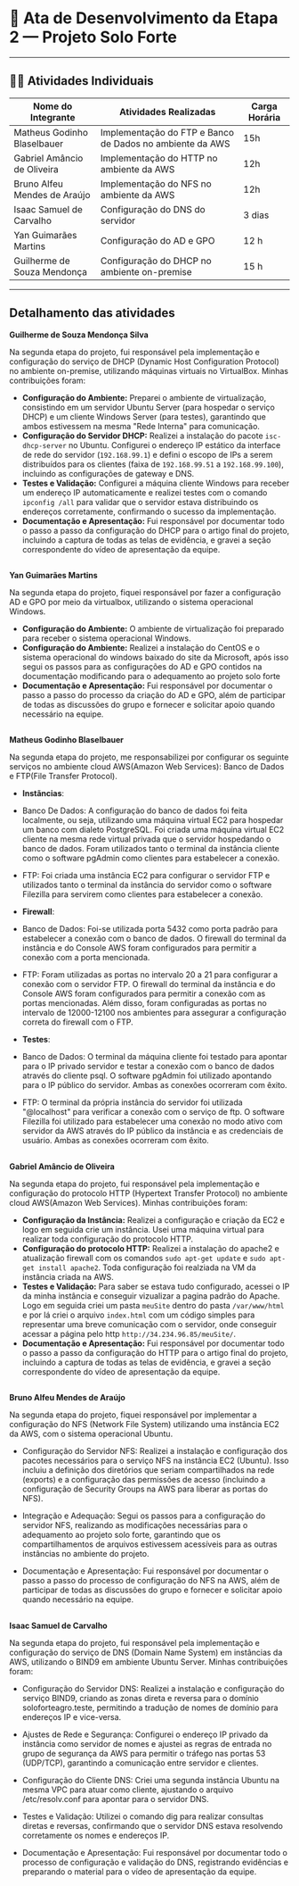 # 🌾 Ata de Desenvolvimento da Etapa 2 — Projeto Solo Forte

---

## 👩‍🌾 Atividades Individuais

| Nome do Integrante           | Atividades Realizadas                                              | Carga Horária |
|------------------------------|--------------------------------------------------------------------|----------------------------|
| Matheus Godinho Blaselbauer  | Implementação do FTP e Banco de Dados no ambiente da AWS           | 15h                        |
| Gabriel Amâncio de Oliveira  | Implementação do HTTP no ambiente da AWS                           | 12h                        |
| Bruno Alfeu Mendes de Araújo | Implementação do NFS no ambiente da AWS                            | 12h                         |
| Isaac Samuel de Carvalho     | Configuração do DNS do servidor                                    | 3 dias                     |
| Yan Guimarães Martins        | Configuração do AD e GPO                                           | 12 h                       |
| Guilherme de Souza Mendonça  | Configuração do DHCP no ambiente on-premise                        | 15 h                       |

---

## Detalhamento das atividades

**Guilherme de Souza Mendonça Silva**

Na segunda etapa do projeto, fui responsável pela implementação e configuração do serviço de DHCP (Dynamic Host Configuration Protocol) no ambiente on-premise, utilizando máquinas virtuais no VirtualBox. Minhas contribuições foram:

*   **Configuração do Ambiente:** Preparei o ambiente de virtualização, consistindo em um servidor Ubuntu Server (para hospedar o serviço DHCP) e um cliente Windows Server (para testes), garantindo que ambos estivessem na mesma "Rede Interna" para comunicação.
*   **Configuração do Servidor DHCP:** Realizei a instalação do pacote `isc-dhcp-server` no Ubuntu. Configurei o endereço IP estático da interface de rede do servidor (`192.168.99.1`) e defini o escopo de IPs a serem distribuídos para os clientes (faixa de `192.168.99.51` a `192.168.99.100`), incluindo as configurações de gateway e DNS.
*   **Testes e Validação:** Configurei a máquina cliente Windows para receber um endereço IP automaticamente e realizei testes com o comando `ipconfig /all` para validar que o servidor estava distribuindo os endereços corretamente, confirmando o sucesso da implementação.
*   **Documentação e Apresentação:** Fui responsável por documentar todo o passo a passo da configuração do DHCP para o artigo final do projeto, incluindo a captura de todas as telas de evidência, e gravei a seção correspondente do vídeo de apresentação da equipe.

##
**Yan Guimarães Martins**

Na segunda etapa do projeto, fiquei responsável por fazer a configuração AD e GPO por meio da virtualbox, utilizando o sistema operacional Windows.
* **Configuração do Ambiente:** O ambiente de virtualização foi preparado para receber  o sistema operacional Windows.
* **Configuração do Ambiente:** Realizei a instalação do CentOS e o sistema operacional do windows baixado do site da Microsoft, após isso segui os passos para as configurações do AD e GPO contidos na documentação modificando para o adequamento ao projeto solo forte
* **Documentação e Apresentação:** Fui responsável por documentar o passo a passo do processo da criação do AD e GPO, além de participar de todas as discussões do grupo e fornecer e solicitar apoio quando necessário na equipe.

##
**Matheus Godinho Blaselbauer**

Na segunda etapa do projeto, me responsabilizei por configurar os seguinte serviços no ambiente cloud AWS(Amazon Web Services): Banco de Dados e FTP(File Transfer Protocol). 
* **Instãncias**:
* Banco De Dados: A configuração do banco de dados foi feita localmente, ou seja, utilizando uma máquina virtual EC2 para hospedar um banco com dialeto PostgreSQL. Foi criada uma máquina virtual EC2 cliente na mesma rede virtual privada que o servidor hospedando o banco de dados. Foram utilizados tanto o terminal da instância cliente como o software pgAdmin como clientes para estabelecer a conexão.
* FTP: Foi criada uma instância EC2 para configurar o servidor FTP e utilizados tanto o terminal da instância do servidor como o software Filezilla para servirem como clientes para estabelecer a conexão.

* **Firewall**:
* Banco de Dados: Foi-se utilizada porta 5432 como porta padrão para estabelecer a conexão com o banco de dados. O firewall do terminal da instância e do Console AWS foram configurados para permitir a conexão com a porta mencionada.
* FTP: Foram utilizadas as portas no intervalo 20 a 21 para configurar a conexão com o servidor FTP. O firewall do terminal da instância e do Console AWS foram configurados para permitir a conexão com as portas mencionadas. Além disso, foram configuradas as portas no intervalo de 12000-12100 nos ambientes para assegurar a configuração correta do firewall com o FTP.

* **Testes**:
* Banco de Dados: O terminal da máquina cliente foi testado para apontar para o IP privado servidor e testar a conexão com o banco de dados através do cliente psql. O software pgAdmin foi utilizado apontando para o IP público do servidor. Ambas as conexões ocorreram com êxito.
* FTP: O terminal da própria instância do servidor foi utilizada "@localhost" para verificar a conexão com o serviço de ftp. O software Filezilla foi utilizado para estabelecer uma conexão no modo ativo com servidor da AWS através do IP público da instância e as credenciais de usuário. Ambas as conexões ocorreram com êxito.

##
**Gabriel Amâncio de Oliveira**

Na segunda etapa do projeto, fui responsável pela implementação e configuração do protocolo HTTP (Hypertext Transfer Protocol) no ambiente cloud AWS(Amazon Web Services). Minhas contribuições foram:

*   **Configuração da Instância:** Realizei a configuração e criação da EC2 e logo em seguida crie um instância. Usei uma máquina virtual para realizar toda configuração do protocolo HTTP.
*   **Configuração do protocolo HTTP:** Realizei a instalação do apache2 e atualização firewall com os comandos `sudo apt-get update` e `sudo apt-get install apache2`. Toda configuração foi realziada na VM da instância criada na AWS.
*   **Testes e Validação:** Para saber se estava tudo configurado, acessei o IP da minha instância e conseguir vizualizar a pagina padrão do Apache. Logo em seguida criei um pasta `meuSite` dentro do pasta `/var/www/html` e por lá criei o arquivo `index.html` com um código simples para representar uma breve comunicação com o servidor, onde conseguir acessar a página pelo http `http://34.234.96.85/meuSite/`.
*   **Documentação e Apresentação:** Fui responsável por documentar todo o passo a passo da configuração do HTTP para o artigo final do projeto, incluindo a captura de todas as telas de evidência, e gravei a seção correspondente do vídeo de apresentação da equipe.
##
**Bruno Alfeu Mendes de Araújo**

Na segunda etapa do projeto, fiquei responsável por implementar a configuração do NFS (Network File System) utilizando uma instância EC2 da AWS, com o sistema operacional Ubuntu.

*    Configuração do Servidor NFS: Realizei a instalação e configuração dos pacotes necessários para o serviço NFS na instância EC2 (Ubuntu). Isso incluiu a definição         dos diretórios que seriam compartilhados na rede (exports) e a configuração das permissões de acesso (incluindo a configuração de Security Groups na AWS para             liberar as portas do NFS).

*    Integração e Adequação: Segui os passos para a configuração do servidor NFS, realizando as modificações necessárias para o adequamento ao projeto solo forte,             garantindo que os compartilhamentos de arquivos estivessem acessíveis para as outras instâncias no ambiente do projeto.

*    Documentação e Apresentação: Fui responsável por documentar o passo a passo do processo de configuração do NFS na AWS, além de participar de todas as discussões do       grupo e fornecer e solicitar apoio quando necessário na equipe.

##
**Isaac Samuel de Carvalho**

Na segunda etapa do projeto, fui responsável pela implementação e configuração do serviço de DNS (Domain Name System) em instâncias da AWS, utilizando o BIND9 em ambiente Ubuntu Server. Minhas contribuições foram:

* Configuração do Servidor DNS: Realizei a instalação e configuração do serviço BIND9, criando as zonas direta e reversa para o domínio soloforteagro.teste, permitindo a tradução de nomes de domínio para endereços IP e vice-versa.

* Ajustes de Rede e Segurança: Configurei o endereço IP privado da instância como servidor de nomes e ajustei as regras de entrada no grupo de segurança da AWS para permitir o tráfego nas portas 53 (UDP/TCP), garantindo a comunicação entre servidor e clientes.

* Configuração do Cliente DNS: Criei uma segunda instância Ubuntu na mesma VPC para atuar como cliente, ajustando o arquivo /etc/resolv.conf para apontar para o servidor DNS.

* Testes e Validação: Utilizei o comando dig para realizar consultas diretas e reversas, confirmando que o servidor DNS estava resolvendo corretamente os nomes e endereços IP.

* Documentação e Apresentação: Fui responsável por documentar todo o processo de configuração e validação do DNS, registrando evidências e preparando o material para o vídeo de apresentação da equipe.

